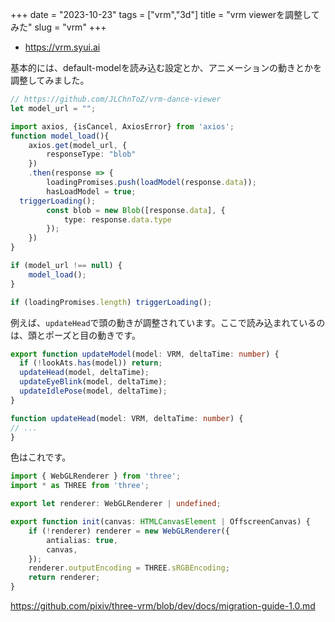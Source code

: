 +++
date = "2023-10-23"
tags = ["vrm","3d"]
title = "vrm viewerを調整してみた"
slug = "vrm"
+++

- https://vrm.syui.ai

基本的には、default-modelを読み込む設定とか、アニメーションの動きとかを調整してみました。

```ts:src/main.ts
// https://github.com/JLChnToZ/vrm-dance-viewer
let model_url = "";

import axios, {isCancel, AxiosError} from 'axios';
function model_load(){
	axios.get(model_url, {
		responseType: "blob"
	})
	.then(response => {
		loadingPromises.push(loadModel(response.data));
		hasLoadModel = true;
  triggerLoading();
		const blob = new Blob([response.data], {
			type: response.data.type
		});
	})
}

if (model_url !== null) {
	model_load();
}

if (loadingPromises.length) triggerLoading();
```

例えば、`updateHead`で頭の動きが調整されています。ここで読み込まれているのは、頭とポーズと目の動きです。

```ts:src/worker/vrm-idle-helper.ts
export function updateModel(model: VRM, deltaTime: number) {
  if (!lookAts.has(model)) return;
  updateHead(model, deltaTime);
  updateEyeBlink(model, deltaTime);
  updateIdlePose(model, deltaTime);
}

function updateHead(model: VRM, deltaTime: number) {
// ...
}
```

色はこれです。

```ts:src/worker/scene/renderer.ts
import { WebGLRenderer } from 'three';
import * as THREE from 'three';

export let renderer: WebGLRenderer | undefined;

export function init(canvas: HTMLCanvasElement | OffscreenCanvas) {
	if (!renderer) renderer = new WebGLRenderer({
		antialias: true,
		canvas,
	});
	renderer.outputEncoding = THREE.sRGBEncoding;
	return renderer;
}
```

https://github.com/pixiv/three-vrm/blob/dev/docs/migration-guide-1.0.md


